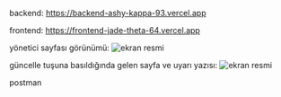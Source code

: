 backend: https://backend-ashy-kappa-93.vercel.app

frontend: https://frontend-jade-theta-64.vercel.app

yönetici sayfası görünümü:
![ekran resmi](https://github.com/emineaaaa/mekanBul/blob/main/yöneticiEkranı.png)

güncelle tuşuna basıldığında gelen sayfa ve uyarı yazısı:
![ekran resmi](https://github.com/emineaaaa/mekanBul/blob/main/güncelleEkranı.png)

postman
